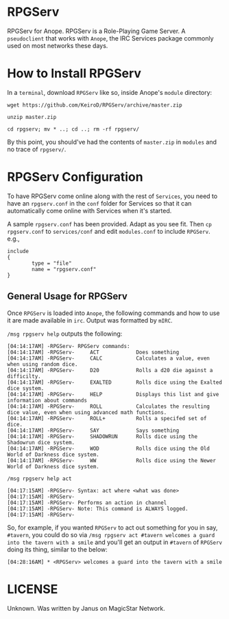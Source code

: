 # RPGServ
RPGServ for Anope. RPGServ is a Role-Playing Game Server. A `pseudoclient` that works with `Anope`, the IRC Services package commonly used on most networks these days.

# How to Install RPGServ

In a `terminal`, download `RPGServ` like so, inside Anope's `module` directory:

`wget https://github.com/KeiroD/RPGServ/archive/master.zip`

`unzip master.zip`

`cd rpgserv; mv * ..; cd ..; rm -rf rpgserv/`

By this point, you should've had the contents of `master.zip` in `modules` and no trace of `rpgserv/`.

# RPGServ Configuration

To have RPGServ come online along with the rest of `Services`, you need to have an `rpgserv.conf` in the `conf` folder for Services so that it can automatically come online with Services when it's started.

A sample `rpgserv.conf` has been provided. Adapt as you see fit. Then `cp rpgserv.conf` to `services/conf` and edit `modules.conf` to include `RPGServ`. e.g., 

```
include
{
        type = "file"
        name = "rpgserv.conf"
}
```

## General Usage for RPGServ
Once `RPGServ` is loaded into `Anope`, the following commands and how to use it are made available in `irc`. Output was formatted by `mIRC`.

`/msg rpgserv help` outputs the following:

```
[04:14:17AM] -RPGServ- RPGServ commands:
[04:14:17AM] -RPGServ-     ACT            Does something
[04:14:17AM] -RPGServ-     CALC           Calculates a value, even when using random dice.
[04:14:17AM] -RPGServ-     D20            Rolls a d20 die against a difficilty.
[04:14:17AM] -RPGServ-     EXALTED        Rolls dice using the Exalted dice system.
[04:14:17AM] -RPGServ-     HELP           Displays this list and give information about commands
[04:14:17AM] -RPGServ-     ROLL           Calculates the resulting dice value, even when using advanced math functions.
[04:14:17AM] -RPGServ-     ROLL+          Rolls a specifed set of dice.
[04:14:17AM] -RPGServ-     SAY            Says something
[04:14:17AM] -RPGServ-     SHADOWRUN      Rolls dice using the Shadowrun dice system.
[04:14:17AM] -RPGServ-     WOD            Rolls dice using the Old World of Darkness dice system.
[04:14:17AM] -RPGServ-     WW             Rolls dice using the Newer World of Darkness dice system.
```

`/msg rpgserv help act`

```
[04:17:15AM] -RPGServ- Syntax: act where <what was done>
[04:17:15AM] -RPGServ-  
[04:17:15AM] -RPGServ- Performs an action in channel
[04:17:15AM] -RPGServ- Note: This command is ALWAYS logged.
[04:17:15AM] -RPGServ-
```
So, for example, if you wanted `RPGServ` to act out something for you in say, `#tavern`, you could do so via `/msg rpgserv act #tavern welcomes a guard into the tavern with a smile` and you'll get an output in `#tavern` of `RPGServ` doing its thing, similar to the below:

`[04:28:16AM] * <RPGServ> welcomes a guard into the tavern with a smile`

# LICENSE

Unknown. Was written by Janus on MagicStar Network.
